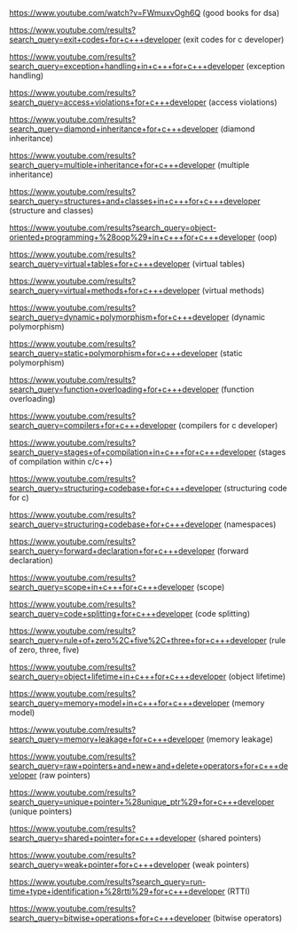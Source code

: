 https://www.youtube.com/watch?v=FWmuxvOgh6Q (good books for dsa)

https://www.youtube.com/results?search_query=exit+codes+for+c+++developer (exit codes for c developer)

https://www.youtube.com/results?search_query=exception+handling+in+c+++for+c+++developer (exception handling)

https://www.youtube.com/results?search_query=access+violations+for+c+++developer (access violations)

https://www.youtube.com/results?search_query=diamond+inheritance+for+c+++developer (diamond inheritance)

https://www.youtube.com/results?search_query=multiple+inheritance+for+c+++developer (multiple inheritance)

https://www.youtube.com/results?search_query=structures+and+classes+in+c+++for+c+++developer (structure and classes)

https://www.youtube.com/results?search_query=object-oriented+programming+%28oop%29+in+c+++for+c+++developer (oop)

https://www.youtube.com/results?search_query=virtual+tables+for+c+++developer (virtual tables)

https://www.youtube.com/results?search_query=virtual+methods+for+c+++developer (virtual methods)

https://www.youtube.com/results?search_query=dynamic+polymorphism+for+c+++developer (dynamic polymorphism)

https://www.youtube.com/results?search_query=static+polymorphism+for+c+++developer (static polymorphism)

https://www.youtube.com/results?search_query=function+overloading+for+c+++developer (function overloading)

https://www.youtube.com/results?search_query=compilers+for+c+++developer (compilers for c developer)

https://www.youtube.com/results?search_query=stages+of+compilation+in+c+++for+c+++developer (stages of compilation within c/c++)

https://www.youtube.com/results?search_query=structuring+codebase+for+c+++developer (structuring code for c)

https://www.youtube.com/results?search_query=structuring+codebase+for+c+++developer (namespaces)

https://www.youtube.com/results?search_query=forward+declaration+for+c+++developer (forward declaration)

https://www.youtube.com/results?search_query=scope+in+c+++for+c+++developer (scope)

https://www.youtube.com/results?search_query=code+splitting+for+c+++developer (code splitting)

https://www.youtube.com/results?search_query=rule+of+zero%2C+five%2C+three+for+c+++developer (rule of zero, three, five)

https://www.youtube.com/results?search_query=object+lifetime+in+c+++for+c+++developer (object lifetime)

https://www.youtube.com/results?search_query=memory+model+in+c+++for+c+++developer (memory model)

https://www.youtube.com/results?search_query=memory+leakage+for+c+++developer (memory leakage)

https://www.youtube.com/results?search_query=raw+pointers+and+new+and+delete+operators+for+c+++developer (raw pointers)

https://www.youtube.com/results?search_query=unique+pointer+%28unique_ptr%29+for+c+++developer (unique pointers)

https://www.youtube.com/results?search_query=shared+pointer+for+c+++developer (shared pointers)

https://www.youtube.com/results?search_query=weak+pointer+for+c+++developer (weak pointers)

https://www.youtube.com/results?search_query=run-time+type+identification+%28rtti%29+for+c+++developer (RTTI)

https://www.youtube.com/results?search_query=bitwise+operations+for+c+++developer (bitwise operators)

